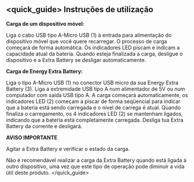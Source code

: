 ## <quick_guide> Instruções de utilização

**Carga de um dispositivo móvel:**

Liga o cabo USB tipo A-Micro USB (1) à entrada para alimentação do dispositivo móvel que você quere recarregar. O processo de carga começará de forma automática. Os indicadores LED piscam e indicam a capacidade atual da bateria. Quando esteja finalizada a carga, desligue o dispositivo e a Extra Battery se desligar automaticamente.

**Carga de Energy Extra Battery:**

Liga o tipo A-Micro USB (1) no conector USB micro da sua Energy Extra Battery (3). Liga a extremidade USB tipo A num alimentador de 5V ou num computador com saída USB tipo A. A carga começará automaticamente, os indicadores LED (2) começam a piscar de forma seqüencial para indicar que a bateria está sendo carregada e o nível de carrega é atual. Quando finaliza o carregamento, os 4 indicadores LED (2) se mantenham ligados, indicando que a bateria está completamente carregada. Desliga tua Extra Battery da corrente e desligará.



**AVISO IMPORTANTE**

Agitar a Extra Battery e verificar o estado da carga.

Não é recomendável realizar a carga da Extra Battery quando está ligada à outro dispositivo, uma vez que este tipo de operação pode diminuir a vida útil deste produto.
</quick_guide>
